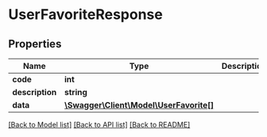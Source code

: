 # UserFavoriteResponse

## Properties
Name | Type | Description | Notes
------------ | ------------- | ------------- | -------------
**code** | **int** |  | 
**description** | **string** |  | 
**data** | [**\Swagger\Client\Model\UserFavorite[]**](UserFavorite.md) |  | [optional] 

[[Back to Model list]](../README.md#documentation-for-models) [[Back to API list]](../README.md#documentation-for-api-endpoints) [[Back to README]](../README.md)


